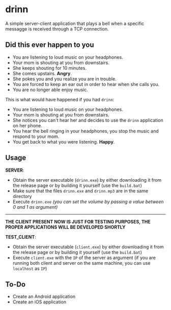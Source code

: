 # drinn
A simple server-client application that plays a bell when a specific messagge is received through a TCP connection.

## Did this ever happen to you
- You are listening to loud music on your headphones.
- Your mom is shouting at you from downstairs.
- She keeps shouting for 10 minutes.
- She comes upstairs. __Angry__.
- She pokes you and you realize you are in trouble.
- You are forced to keep an ear out in order to hear when she calls you.
- You are no longer able enjoy music.

This is what would have happened if you had `drinn`:
- You are listening to loud music on your headphones.
- Your mom is shouting at you from downstairs.
- She notices you can't hear her and decides to use the `drinn` application on her phone.
- You hear the bell ringing in your headphones, you stop the music and respond to your mom.
- You get back to what you were listening. __Happy__.

## Usage
__SERVER__:
- Obtain the server executable (`drinn.exe`) by either downloading it from the release page or by building it yourself (use the `build.bat`)
- Make sure that the files `drinn.exe` and `drinn.mp3` are in the same directory
- Execute `drinn.exe` _(you can set the volume by passing a value between 0 and 1 as argument)_

---

__THE CLIENT PRESENT NOW IS JUST FOR TESTING PURPOSES, THE PROPER APPLICATIONS WILL BE DEVELOPED SHORTLY__

__TEST_CLIENT__:
- Obtain the server executable (`client.exe`) by either downloading it from the release page or by building it yourself (use the `build.bat`)
- Execute `client.exe` with the `IP` of the server as argument (if you are running both client and server on the same machine, you can use `localhost` as `IP`)

## To-Do
- Create an Android application
- Create an iOS application
